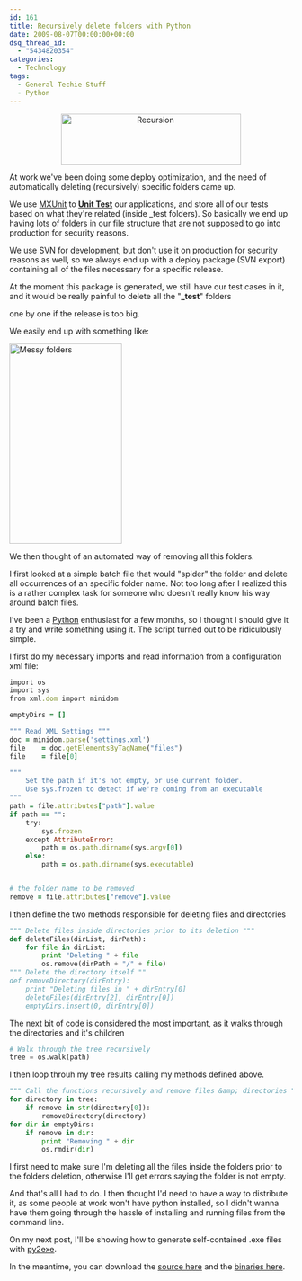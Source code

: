 ```yaml
---
id: 161
title: Recursively delete folders with Python
date: 2009-08-07T00:00:00+00:00
dsq_thread_id:
  - "5434820354"
categories:
  - Technology
tags:
  - General Techie Stuff
  - Python
---
```

<p align="center">
  <img src="http://files.placona.co.uk/py_remover/recursion_flat.png" alt="Recursion" width="320" height="90" />
</p>

At work we've been doing some deploy optimization, and the need of automatically deleting (recursively) specific folders came up.
  
We use <a title="MXUnit" href="http://mxunit.org/" target="_blank">MXUnit</a> to **<a title="Unit Testing" href="http://en.wikipedia.org/wiki/Unit_testing" target="_blank">Unit Test</a>** our applications, and store all of our tests based on what they're related (inside _test folders). So basically we end up having lots of folders in our file structure that are not supposed to go into production for security reasons.

We use SVN for development, but don't use it on production for security reasons as well, so we always end up with a deploy package (SVN export) containing all of the files necessary for a specific release.

At the moment this package is generated, we still have our test cases in it, and it would be really painful to delete all the "**_test**" folders
  

  
one by one if the release is too big.

We easily end up with something like:

<img src="http://files.placona.co.uk/py_remover/folders.png" alt="Messy folders" width="200" height="356" />

We then thought of an automated way of removing all this folders. 

I first looked at a simple batch file that would "spider" the folder and delete all occurrences of an specific folder name. Not too long after I realized this is a rather complex task for someone who doesn't really know his way around batch files.

I've been a <a title="Python Programming Language" href="http://www.python.org/" target="_blank">Python</a> enthusiast for a few months, so I thought I should give it a try and write something using it. The script turned out to be ridiculously simple.

I first do my necessary imports and read information from a configuration xml file:

```ruby
import os
import sys
from xml.dom import minidom

emptyDirs = []

""" Read XML Settings """
doc = minidom.parse('settings.xml')
file    = doc.getElementsByTagName("files")
file    = file[0]

"""
    Set the path if it's not empty, or use current folder.
    Use sys.frozen to detect if we're coming from an executable
"""
path = file.attributes["path"].value
if path == "":
    try:
        sys.frozen
    except AttributeError:
        path = os.path.dirname(sys.argv[0])
    else:
        path = os.path.dirname(sys.executable)


# the folder name to be removed
remove = file.attributes["remove"].value
```

I then define the two methods responsible for deleting files and directories

```python
""" Delete files inside directories prior to its deletion """
def deleteFiles(dirList, dirPath):
    for file in dirList:
        print "Deleting " + file
        os.remove(dirPath + "/" + file)
""" Delete the directory itself ""
def removeDirectory(dirEntry):
    print "Deleting files in " + dirEntry[0]
    deleteFiles(dirEntry[2], dirEntry[0])
    emptyDirs.insert(0, dirEntry[0])
```

The next bit of code is considered the most important, as it walks through the directories and it's children

```python
# Walk through the tree recursively
tree = os.walk(path)
```

I then loop throuh my tree results calling my methods defined above.

```python
""" Call the functions recursively and remove files &amp; directories """
for directory in tree:
    if remove in str(directory[0]):
        removeDirectory(directory)
for dir in emptyDirs:
    if remove in dir:
        print "Removing " + dir
        os.rmdir(dir)
```

I first need to make sure I'm deleting all the files inside the folders prior to the folders deletion, otherwise I'll get errors saying the folder is not empty.
  
And that's all I had to do. I then thought I'd need to have a way to distribute it, as some people at work won't have python installed, so I didn't wanna have them going through the hassle of installing and running files from the command line.

On my next post, I'll be showing how to generate self-contained .exe files with <a title="Py2exe" href="http://www.py2exe.org/" target="_blank">py2exe</a>.
  
In the meantime, you can download the [source here](http://files.placona.co.uk/py_remover/test_remover_source.rar "Recursive Folder Remover - Source") and the <a title="Recursive Folder Remover - Binaries" href="http://files.placona.co.uk/py_remover/test_remover.rar" target="_blank">binaries here</a>.
